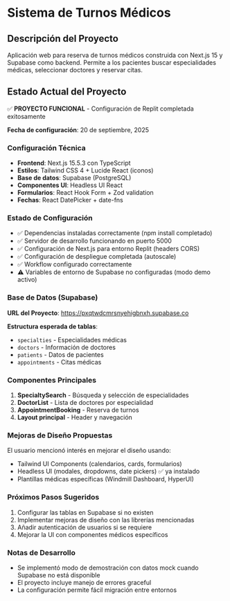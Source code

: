 # Sistema de Turnos Médicos

## Descripción del Proyecto
Aplicación web para reserva de turnos médicos construida con Next.js 15 y Supabase como backend. Permite a los pacientes buscar especialidades médicas, seleccionar doctores y reservar citas.

## Estado Actual del Proyecto
✅ **PROYECTO FUNCIONAL** - Configuración de Replit completada exitosamente

**Fecha de configuración**: 20 de septiembre, 2025

### Configuración Técnica
- **Frontend**: Next.js 15.5.3 con TypeScript
- **Estilos**: Tailwind CSS 4 + Lucide React (iconos)  
- **Base de datos**: Supabase (PostgreSQL)
- **Componentes UI**: Headless UI React
- **Formularios**: React Hook Form + Zod validation
- **Fechas**: React DatePicker + date-fns

### Estado de Configuración
- ✅ Dependencias instaladas correctamente (npm install completado)
- ✅ Servidor de desarrollo funcionando en puerto 5000
- ✅ Configuración de Next.js para entorno Replit (headers CORS)
- ✅ Configuración de despliegue completada (autoscale)
- ✅ Workflow configurado correctamente
- ⚠️ Variables de entorno de Supabase no configuradas (modo demo activo)

### Base de Datos (Supabase)
**URL del Proyecto**: https://pxqtwdcmrsnyehigbnxh.supabase.co

**Estructura esperada de tablas**:
- `specialties` - Especialidades médicas
- `doctors` - Información de doctores
- `patients` - Datos de pacientes  
- `appointments` - Citas médicas

### Componentes Principales
1. **SpecialtySearch** - Búsqueda y selección de especialidades
2. **DoctorList** - Lista de doctores por especialidad
3. **AppointmentBooking** - Reserva de turnos
4. **Layout principal** - Header y navegación

### Mejoras de Diseño Propuestas
El usuario mencionó interés en mejorar el diseño usando:
- Tailwind UI Components (calendarios, cards, formularios)
- Headless UI (modales, dropdowns, date pickers) ✅ ya instalado
- Plantillas médicas específicas (Windmill Dashboard, HyperUI)

### Próximos Pasos Sugeridos
1. Configurar las tablas en Supabase si no existen
2. Implementar mejoras de diseño con las librerías mencionadas
3. Añadir autenticación de usuarios si se requiere
4. Mejorar la UI con componentes médicos específicos

### Notas de Desarrollo
- Se implementó modo de demostración con datos mock cuando Supabase no está disponible
- El proyecto incluye manejo de errores graceful
- La configuración permite fácil migración entre entornos